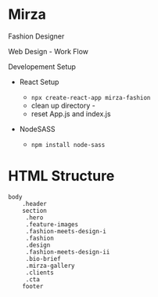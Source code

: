 
# Mirza #

Fashion Designer

Web Design - Work Flow

Developement Setup

* React Setup
  * `npx create-react-app mirza-fashion`
  * clean up directory  -
  * reset App.js and index.js

* NodeSASS
  * `npm install node-sass`

# HTML Structure #

    body
        .header
        section
         .hero
         .feature-images
         .fashion-meets-design-i
         .fashion
         .design
         .fashion-meets-design-ii
         .bio-brief
         .mirza-gallery
         .clients
         .cta
        footer
